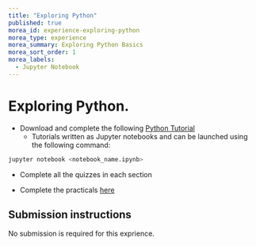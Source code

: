 ```yaml
---
title: "Exploring Python"
published: true
morea_id: experience-exploring-python
morea_type: experience
morea_summary: Exploring Python Basics
morea_sort_order: 1
morea_labels:
  - Jupyter Notebook
---
```



# Exploring Python.

* Download and complete the following [Python Tutorial](https://www.dropbox.com/s/asmr8lze4j2swm8/introduction-to-python-master.zip?dl=1)
    * Tutorials written as Jupyter notebooks and can be launched using the following command:

```python
jupyter notebook <notebook_name.ipynb>
```
* Complete all the quizzes in each section

* Complete the practicals [here](https://github.com/hawaiidatascience/introduction-to-python/blob/master/9_Intro_Python_Practicals.ipynb)

## Submission instructions

No submission is required for this exprience.

